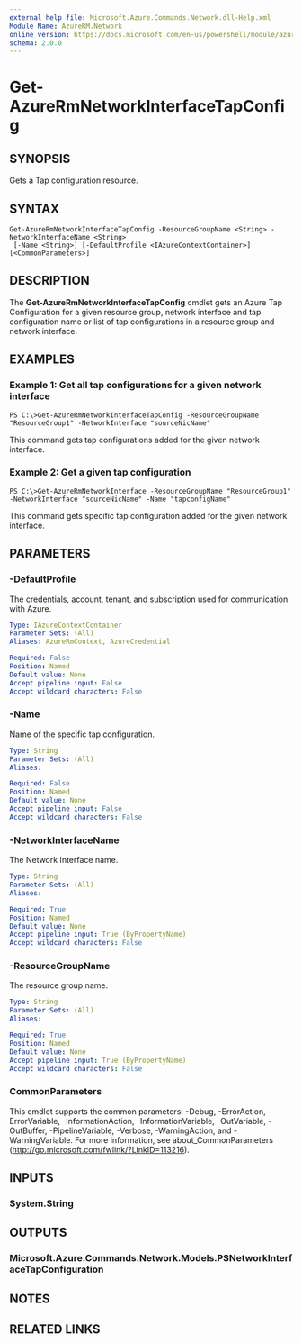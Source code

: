 ```yaml
---
external help file: Microsoft.Azure.Commands.Network.dll-Help.xml
Module Name: AzureRM.Network
online version: https://docs.microsoft.com/en-us/powershell/module/azurerm.network/get-azurermnetworkinterfacetapconfig
schema: 2.0.0
---
```


# Get-AzureRmNetworkInterfaceTapConfig

## SYNOPSIS
Gets a Tap configuration resource.

## SYNTAX

```
Get-AzureRmNetworkInterfaceTapConfig -ResourceGroupName <String> -NetworkInterfaceName <String>
 [-Name <String>] [-DefaultProfile <IAzureContextContainer>] [<CommonParameters>]
```

## DESCRIPTION
The **Get-AzureRmNetworkInterfaceTapConfig** cmdlet gets an Azure Tap Configuration for a given resource group, network interface and tap configuration name or list of tap configurations in a resource group and network interface.

## EXAMPLES

### Example 1: Get all tap configurations for a given network interface
```
PS C:\>Get-AzureRmNetworkInterfaceTapConfig -ResourceGroupName "ResourceGroup1" -NetworkInterface "sourceNicName"
```
This command gets tap configurations added for the given network interface.

### Example 2: Get a given tap configuration
```
PS C:\>Get-AzureRmNetworkInterface -ResourceGroupName "ResourceGroup1" -NetworkInterface "sourceNicName" -Name "tapconfigName"
```

This command gets specific tap configuration added for the given network interface.

## PARAMETERS

### -DefaultProfile
The credentials, account, tenant, and subscription used for communication with Azure.

```yaml
Type: IAzureContextContainer
Parameter Sets: (All)
Aliases: AzureRmContext, AzureCredential

Required: False
Position: Named
Default value: None
Accept pipeline input: False
Accept wildcard characters: False
```

### -Name
Name of the specific tap configuration.

```yaml
Type: String
Parameter Sets: (All)
Aliases:

Required: False
Position: Named
Default value: None
Accept pipeline input: False
Accept wildcard characters: False
```

### -NetworkInterfaceName
The Network Interface name.

```yaml
Type: String
Parameter Sets: (All)
Aliases:

Required: True
Position: Named
Default value: None
Accept pipeline input: True (ByPropertyName)
Accept wildcard characters: False
```

### -ResourceGroupName
The resource group name.

```yaml
Type: String
Parameter Sets: (All)
Aliases:

Required: True
Position: Named
Default value: None
Accept pipeline input: True (ByPropertyName)
Accept wildcard characters: False
```

### CommonParameters
This cmdlet supports the common parameters: -Debug, -ErrorAction, -ErrorVariable, -InformationAction, -InformationVariable, -OutVariable, -OutBuffer, -PipelineVariable, -Verbose, -WarningAction, and -WarningVariable. For more information, see about_CommonParameters (http://go.microsoft.com/fwlink/?LinkID=113216).

## INPUTS

### System.String

## OUTPUTS

### Microsoft.Azure.Commands.Network.Models.PSNetworkInterfaceTapConfiguration

## NOTES

## RELATED LINKS
